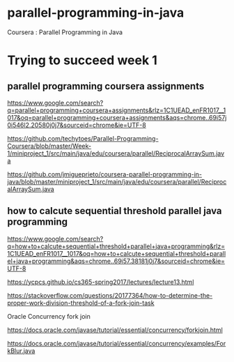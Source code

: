 # parallel-programming-in-java
Coursera : Parallel Programming in Java

# Trying to succeed week 1

## parallel programming coursera assignments

https://www.google.com/search?q=parallel+programming+coursera+assignments&rlz=1C1UEAD_enFR1017__1017&oq=parallel+programming+coursera+assignments&aqs=chrome..69i57j0i546l2.20580j0j7&sourceid=chrome&ie=UTF-8

https://github.com/techytoes/Parallel-Programming-Coursera/blob/master/Week-1/miniproject_1/src/main/java/edu/coursera/parallel/ReciprocalArraySum.java

https://github.com/jmigueprieto/coursera-parallel-programming-in-java/blob/master/miniproject_1/src/main/java/edu/coursera/parallel/ReciprocalArraySum.java

## how to calcute sequential threshold parallel java programming

https://www.google.com/search?q=how+to+calcute+sequential+threshold+parallel+java+programming&rlz=1C1UEAD_enFR1017__1017&oq=how+to+calcute+sequential+threshold+parallel+java+programming&aqs=chrome..69i57.38181j0j7&sourceid=chrome&ie=UTF-8

https://ycpcs.github.io/cs365-spring2017/lectures/lecture13.html

https://stackoverflow.com/questions/20177364/how-to-determine-the-proper-work-division-threshold-of-a-fork-join-task

Oracle Concurrency fork join

https://docs.oracle.com/javase/tutorial/essential/concurrency/forkjoin.html

https://docs.oracle.com/javase/tutorial/essential/concurrency/examples/ForkBlur.java
